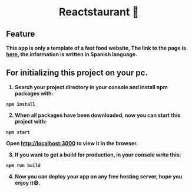 <h1 align="center">
  Reactstaurant 🍟
</h1>

<h2 align="left">
  <b>Feature<b/>
</h2>

This app is only a template of a fast food website, 
The link to the page is <b>[here](https://reactstaurant.netlify.app/)</b>, the information is written in Spanish language.

<h2 align="left">
  <b>For initializing this project on your pc.<b/>
</h2>

1. Search your project directory in your console and install npm packages with:
```
npm install
```
2. When all packages have been downloaded, now you can start this project with: 
```
npm start
```
Open [http://localhost:3000](http://localhost:3000) to view it in the browser.

3. If you want to get a build for production, in your console write this: 
```
npm run build
```
4. Now you can deploy your app on any free hosting server, hope you enjoy it😄.